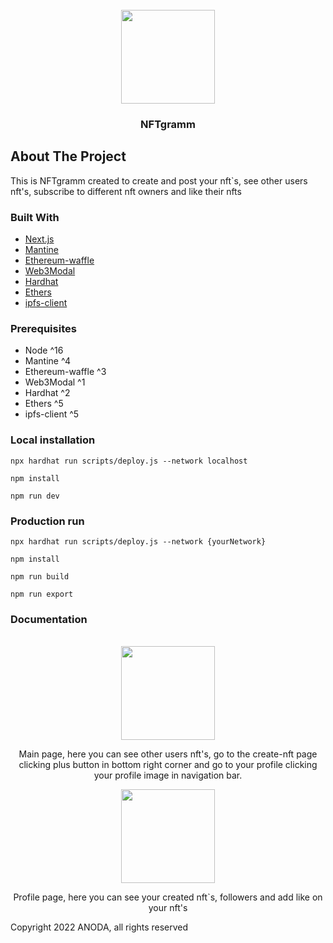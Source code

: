 <!-- PROJECT LOGO -->
<br />
<div align="center">
    <img src="http://drive.google.com/uc?export=view&id=1d5ggFl97Cyh806YF_NQX1Z7wevXODDoj" width="150px" alt="">
  </a>

<h3 align="center">NFTgramm</h3>
</div>

<!-- ABOUT THE PROJECT -->

## About The Project

This is NFTgramm created to create and post your nft`s, see other users nft's, subscribe to different nft owners and like their nfts

### Built With

- [Next.js](https://nextjs.org/)
- [Mantine](https://mantine.dev/)
- [Ethereum-waffle](https://getwaffle.io/)
- [Web3Modal](https://web3modal.com/)
- [Hardhat](https://hardhat.org/)
- [Ethers](https://docs.ethers.io/)
- [ipfs-client](https://docs.ipfs.io/)

<!-- GETTING STARTED -->

### Prerequisites

- Node ^16
- Mantine ^4
- Ethereum-waffle ^3
- Web3Modal ^1
- Hardhat ^2
- Ethers ^5
- ipfs-client ^5

### Local installation

`npx hardhat run scripts/deploy.js --network localhost`

`npm install`

`npm run dev`

### Production run

`npx hardhat run scripts/deploy.js --network {yourNetwork}`

`npm install`

`npm run build`

`npm run export`

### Documentation

<br />
<div align="center">
    <img src="https://drive.google.com/file/d/1GXpBH_i5MZp7uqhuVeCb5v4P3ux4CsiY/view?usp=sharing" width="150px" alt="">
  </a>

Main page, here you can see other users nft's, go to the create-nft page clicking plus button in bottom right corner and go to your profile clicking your profile image in navigation bar.

</div>

<div align="center">
<img src="https://drive.google.com/file/d/1umiW6gA4ZVIt1uTkL5i9SyimI3fvKuPV/view?usp=sharing" width="150px" alt="">
  </a>

Profile page, here you can see your created nft`s, followers and add like on your nft's

</div>

Copyright 2022 ANODA, all rights reserved
